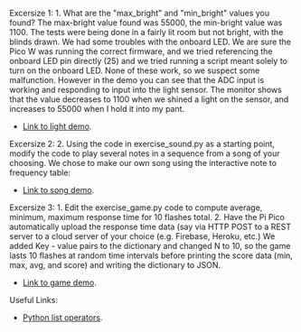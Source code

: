 Excersize 1:
	1. What are the "max_bright" and "min_bright" values you found?
The max-bright value found was 55000, the min-bright value was 1100. The tests were being done in a fairly lit room but not bright, with the blinds drawn. We had some troubles with the onboard LED. We are sure the Pico W was running the correct firmware, and we tried referencing the onboard LED pin directly (25) and we tried running a script meant solely to turn on the onboard LED. None of these work, so we suspect some malfunction. However in the demo you can see that the ADC input is working and responding to input into the light sensor. The monitor shows that the value decreases to 1100 when we shined a light on the sensor, and increases to 55000 when I hold it into my pant.
- [Link to light demo](https://drive.google.com/file/d/1W-zhcyNIjvdQbRYpcltr392ZtkWKOine/view?usp=sharing).

Excersize 2:
	2. Using the code in exercise_sound.py as a starting point, modify the code to play several notes in a sequence from a song of your choosing.
We chose to make our own song using the interactive note to frequency table:
- [Link to song demo](https://drive.google.com/file/d/19Uq9blisrXyyjdNyYGA63GBbGnnNggkw/view?usp=sharing).

Excersize 3:
	1. Edit the exercise_game.py code to compute average, minimum, maximum response time for 10 flashes total.
	2. Have the Pi Pico automatically upload the response time data (say via HTTP POST to a REST server to a cloud server of your choice (e.g. Firebase, Heroku, etc.)
We added Key - value pairs to the dictionary and changed N to 10, so the game lasts 10 flashes at random time intervals before printing the score data (min, max, avg, and score) and writing the dictionary to JSON.
- [Link to game demo]().

Useful Links:
- [Python list operators](https://www.w3schools.com/python/python_lists.asp).

